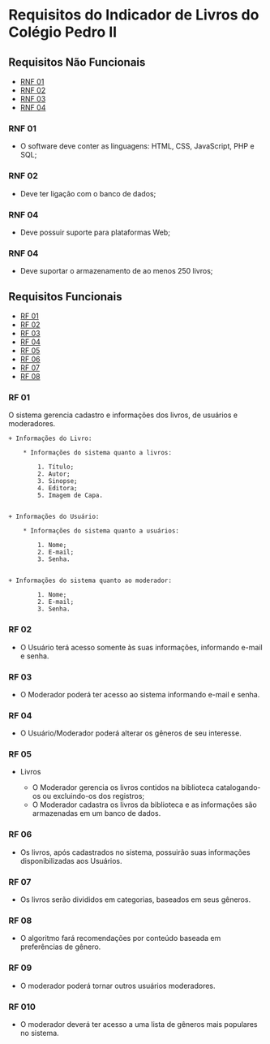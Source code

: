 # Requisitos do Indicador de Livros do Colégio Pedro II

## Requisitos Não Funcionais
- [RNF 01](#rnf-01)
- [RNF 02](#rnf-02)
- [RNF 03](#rnf-03)
- [RNF 04](#rnf-04)

### RNF 01    
+ O software deve conter as linguagens: HTML, CSS, JavaScript, PHP e SQL;

### RNF 02
+ Deve ter ligação com o banco de dados;

### RNF 04
+ Deve possuir suporte para plataformas Web;

### RNF 04
+ Deve suportar o armazenamento de ao menos 250 livros;

## Requisitos Funcionais
- [RF 01](#rf-01)
- [RF 02](#rf-02)
- [RF 03](#rf-03)
- [RF 04](#rf-04)
- [RF 05](#rf-05)
- [RF 06](#rf-06)
- [RF 07](#rf-07)
- [RF 08](#rf-08)

### RF 01
O sistema gerencia cadastro e informações dos livros, de usuários e moderadores.
    
    + Informações do Livro:

        * Informações do sistema quanto a livros:

  	        1. Título;
  	        2. Autor;
  	        3. Sinopse;
  	        4. Editora;
            5. Imagem de Capa.


    + Informações do Usuário:

        * Informações do sistema quanto a usuários:

  	        1. Nome;
  	        2. E-mail;   
  	        3. Senha.


    + Informações do sistema quanto ao moderador:

  	        1. Nome;
  	        2. E-mail;
  	        3. Senha.


### RF 02
+ O Usuário terá acesso somente às suas informações, informando e-mail e senha.

### RF 03
+ O Moderador poderá ter acesso ao sistema informando e-mail e senha. 

### RF 04
+ O Usuário/Moderador poderá alterar os gêneros de seu interesse.

### RF 05
+ Livros

    * O Moderador gerencia os livros contidos na biblioteca catalogando-os ou excluindo-os dos registros;
    * O Moderador cadastra os livros da biblioteca e as informações são armazenadas em um banco de dados.

### RF 06
+ Os livros, após cadastrados no sistema, possuirão suas informações disponibilizadas aos Usuários.

### RF 07
+ Os livros serão divididos em categorias, baseados em seus gêneros.

### RF 08
+ O algoritmo fará recomendações por conteúdo baseada em preferências de gênero.

### RF 09
+ O moderador poderá tornar outros usuários moderadores.

### RF 010
+ O moderador deverá ter acesso a uma lista de gêneros mais populares no sistema.
